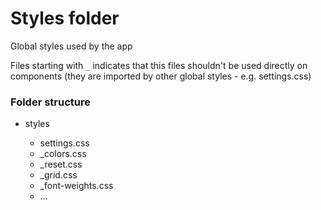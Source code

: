 # Styles folder

Global styles used by the app

Files starting with `_` indicates that this files shouldn't be used directly on components (they are imported by other global styles - e.g. settings.css)

### Folder structure

* styles

  * settings.css
  * \_colors.css
  * \_reset.css
  * \_grid.css
  * \_font-weights.css
  * ...
